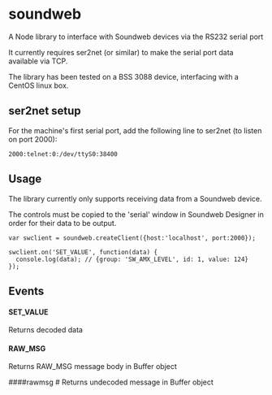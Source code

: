 soundweb
========

A Node library to interface with Soundweb devices via the RS232 serial port

It currently requires ser2net (or similar) to make the serial port data available via TCP.

The library has been tested on a BSS 3088 device, interfacing with a CentOS linux box.

ser2net setup
-------------

For the machine's first serial port, add the following line to ser2net (to listen on port 2000):

    2000:telnet:0:/dev/ttyS0:38400

Usage
-----

The library currently only supports receiving data from a Soundweb device.

The controls must be copied to the 'serial' window in Soundweb Designer in order for their data to be output.

    var swclient = soundweb.createClient({host:'localhost', port:2000});
    
    swclient.on('SET_VALUE', function(data) {
      console.log(data); // {group: 'SW_AMX_LEVEL', id: 1, value: 124}
    });

Events
------

#### SET_VALUE #
Returns decoded data

#### RAW_MSG #
Returns RAW_MSG message body in Buffer object

####rawmsg #
Returns undecoded message in Buffer object

